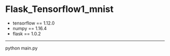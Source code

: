 # Flask_Tensorflow1_mnist
* tensorflow == 1.12.0
* numpy == 1.16.4
* flask == 1.0.2
****
python main.py
